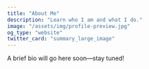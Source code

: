 ```yaml
---
title: "About Me"
description: "Learn who I am and what I do."
image: "/assets/img/profile-preview.jpg"
og_type: "website"
twitter_card: "summary_large_image"
---
```



A brief bio will go here soon—stay tuned!
